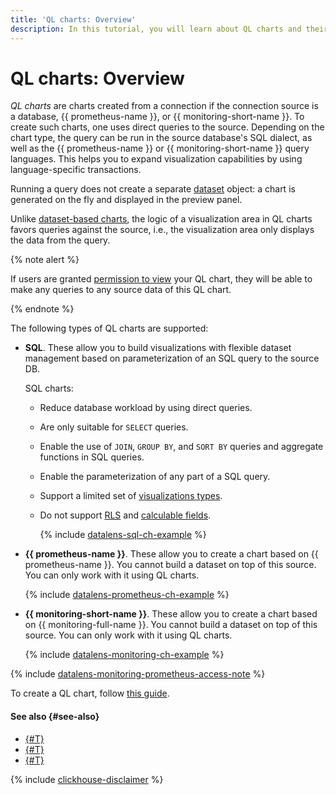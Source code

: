 ```yaml
---
title: 'QL charts: Overview'
description: In this tutorial, you will learn about QL charts and their features.
---
```


# QL charts: Overview


_QL charts_ are charts created from a connection if the connection source is a database, {{ prometheus-name }}, or {{ monitoring-short-name }}. To create such charts, one uses direct queries to the source. Depending on the chart type, the query can be run in the source database's SQL dialect, as well as the {{ prometheus-name }} or {{ monitoring-short-name }} query languages. This helps you to expand visualization capabilities by using language-specific transactions.


Running a query does not create a separate [dataset](../../dataset/index.md) object: a chart is generated on the fly and displayed in the preview panel.

Unlike [dataset-based charts](dataset-based-charts.md), the logic of a visualization area in QL charts favors queries against the source, i.e., the visualization area only displays the data from the query.


{% note alert %}

If users are granted [permission to view](../../security/manage-access#permission-read) your QL chart, they will be able to make any queries to any source data of this QL chart.

{% endnote %}

The following types of QL charts are supported:

* **SQL**. These allow you to build visualizations with flexible dataset management based on parameterization of an SQL query to the source DB.

  SQL charts:

  * Reduce database workload by using direct queries.
  * Are only suitable for `SELECT` queries.
  * Enable the use of `JOIN`, `GROUP BY`, and `SORT BY` queries and aggregate functions in SQL queries.
  * Enable the parameterization of any part of a SQL query.
  * Support a limited set of [visualizations types](../../visualization-ref/index.md).
  * Do not support [RLS](../../security/row-level-security.md) and [calculable fields](../calculations/index.md).

    {% include [datalens-sql-ch-example](../../../_includes/datalens/datalens-sql-ch-example.md) %}


* **{{ prometheus-name }}**. These allow you to create a chart based on {{ prometheus-name }}. You cannot build a dataset on top of this source. You can only work with it using QL charts.

  {% include [datalens-prometheus-ch-example](../../../_includes/datalens/datalens-prometheus-ch-example.md) %}

* **{{ monitoring-short-name }}**. These allow you to create a chart based on {{ monitoring-full-name }}. You cannot build a dataset on top of this source. You can only work with it using QL charts.

  {% include [datalens-monitoring-ch-example](../../../_includes/datalens/datalens-monitoring-ch-example.md) %}

{% include [datalens-monitoring-prometheus-access-note](../../../_includes/datalens/datalens-monitoring-prometheus-access-note.md) %}



To create a QL chart, follow [this guide](../../operations/chart/create-sql-chart.md).

#### See also {#see-also}

* [{#T}](../../operations/chart/create-sql-chart.md)
* [{#T}](../../concepts/chart/index.md)
* [{#T}](../../operations/chart/create-chart.md)

{% include [clickhouse-disclaimer](../../../_includes/clickhouse-disclaimer.md) %}